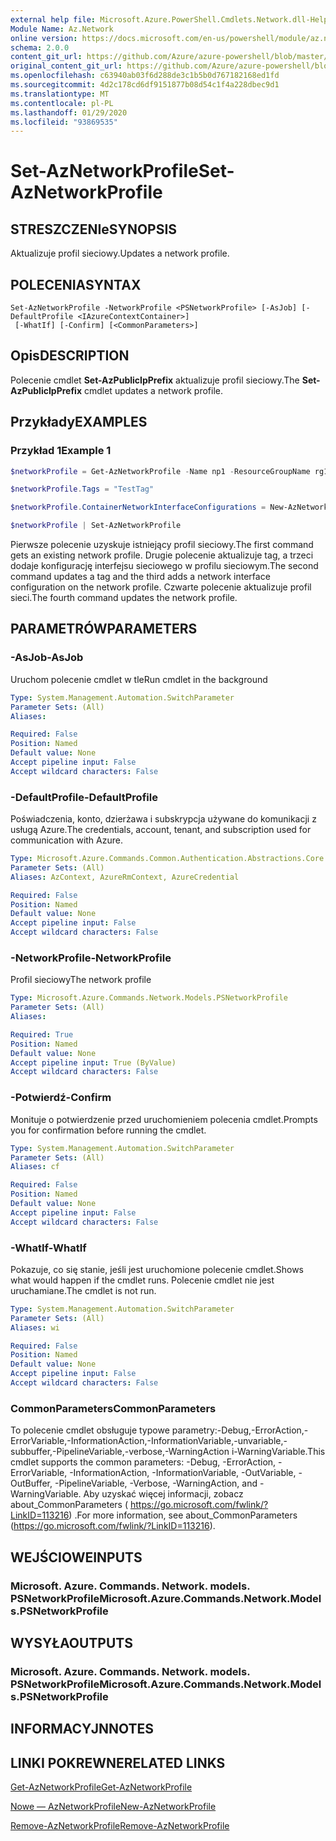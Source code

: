 ```yaml
---
external help file: Microsoft.Azure.PowerShell.Cmdlets.Network.dll-Help.xml
Module Name: Az.Network
online version: https://docs.microsoft.com/en-us/powershell/module/az.network/set-aznetworkprofile
schema: 2.0.0
content_git_url: https://github.com/Azure/azure-powershell/blob/master/src/Network/Network/help/Set-AzNetworkProfile.md
original_content_git_url: https://github.com/Azure/azure-powershell/blob/master/src/Network/Network/help/Set-AzNetworkProfile.md
ms.openlocfilehash: c63940ab03f6d288de3c1b5b0d767182168ed1fd
ms.sourcegitcommit: 4d2c178cd6df9151877b08d54c1f4a228dbec9d1
ms.translationtype: MT
ms.contentlocale: pl-PL
ms.lasthandoff: 01/29/2020
ms.locfileid: "93869535"
---
```

# <span data-ttu-id="7b05f-101">Set-AzNetworkProfile</span><span class="sxs-lookup"><span data-stu-id="7b05f-101">Set-AzNetworkProfile</span></span>

## <span data-ttu-id="7b05f-102">STRESZCZENIe</span><span class="sxs-lookup"><span data-stu-id="7b05f-102">SYNOPSIS</span></span>
<span data-ttu-id="7b05f-103">Aktualizuje profil sieciowy.</span><span class="sxs-lookup"><span data-stu-id="7b05f-103">Updates a network profile.</span></span>

## <span data-ttu-id="7b05f-104">POLECENIA</span><span class="sxs-lookup"><span data-stu-id="7b05f-104">SYNTAX</span></span>

```
Set-AzNetworkProfile -NetworkProfile <PSNetworkProfile> [-AsJob] [-DefaultProfile <IAzureContextContainer>]
 [-WhatIf] [-Confirm] [<CommonParameters>]
```

## <span data-ttu-id="7b05f-105">Opis</span><span class="sxs-lookup"><span data-stu-id="7b05f-105">DESCRIPTION</span></span>
<span data-ttu-id="7b05f-106">Polecenie cmdlet **Set-AzPublicIpPrefix** aktualizuje profil sieciowy.</span><span class="sxs-lookup"><span data-stu-id="7b05f-106">The **Set-AzPublicIpPrefix** cmdlet updates a network profile.</span></span>

## <span data-ttu-id="7b05f-107">Przykłady</span><span class="sxs-lookup"><span data-stu-id="7b05f-107">EXAMPLES</span></span>

### <span data-ttu-id="7b05f-108">Przykład 1</span><span class="sxs-lookup"><span data-stu-id="7b05f-108">Example 1</span></span>
```powershell
$networkProfile = Get-AzNetworkProfile -Name np1 -ResourceGroupName rg1

$networkProfile.Tags = "TestTag"

$networkProfile.ContainerNetworkInterfaceConfigurations = New-AzNetworkProfileContainerNicConfig -Name cnicconfig1

$networkProfile | Set-AzNetworkProfile
```

<span data-ttu-id="7b05f-109">Pierwsze polecenie uzyskuje istniejący profil sieciowy.</span><span class="sxs-lookup"><span data-stu-id="7b05f-109">The first command gets an existing network profile.</span></span> <span data-ttu-id="7b05f-110">Drugie polecenie aktualizuje tag, a trzeci dodaje konfigurację interfejsu sieciowego w profilu sieciowym.</span><span class="sxs-lookup"><span data-stu-id="7b05f-110">The second command updates a tag and the third adds a network interface configuration on the network profile.</span></span> <span data-ttu-id="7b05f-111">Czwarte polecenie aktualizuje profil sieci.</span><span class="sxs-lookup"><span data-stu-id="7b05f-111">The fourth command updates the network profile.</span></span>

## <span data-ttu-id="7b05f-112">PARAMETRÓW</span><span class="sxs-lookup"><span data-stu-id="7b05f-112">PARAMETERS</span></span>

### <span data-ttu-id="7b05f-113">-AsJob</span><span class="sxs-lookup"><span data-stu-id="7b05f-113">-AsJob</span></span>
<span data-ttu-id="7b05f-114">Uruchom polecenie cmdlet w tle</span><span class="sxs-lookup"><span data-stu-id="7b05f-114">Run cmdlet in the background</span></span>

```yaml
Type: System.Management.Automation.SwitchParameter
Parameter Sets: (All)
Aliases:

Required: False
Position: Named
Default value: None
Accept pipeline input: False
Accept wildcard characters: False
```

### <span data-ttu-id="7b05f-115">-DefaultProfile</span><span class="sxs-lookup"><span data-stu-id="7b05f-115">-DefaultProfile</span></span>
<span data-ttu-id="7b05f-116">Poświadczenia, konto, dzierżawa i subskrypcja używane do komunikacji z usługą Azure.</span><span class="sxs-lookup"><span data-stu-id="7b05f-116">The credentials, account, tenant, and subscription used for communication with Azure.</span></span>

```yaml
Type: Microsoft.Azure.Commands.Common.Authentication.Abstractions.Core.IAzureContextContainer
Parameter Sets: (All)
Aliases: AzContext, AzureRmContext, AzureCredential

Required: False
Position: Named
Default value: None
Accept pipeline input: False
Accept wildcard characters: False
```

### <span data-ttu-id="7b05f-117">-NetworkProfile</span><span class="sxs-lookup"><span data-stu-id="7b05f-117">-NetworkProfile</span></span>
<span data-ttu-id="7b05f-118">Profil sieciowy</span><span class="sxs-lookup"><span data-stu-id="7b05f-118">The network profile</span></span>

```yaml
Type: Microsoft.Azure.Commands.Network.Models.PSNetworkProfile
Parameter Sets: (All)
Aliases:

Required: True
Position: Named
Default value: None
Accept pipeline input: True (ByValue)
Accept wildcard characters: False
```

### <span data-ttu-id="7b05f-119">-Potwierdź</span><span class="sxs-lookup"><span data-stu-id="7b05f-119">-Confirm</span></span>
<span data-ttu-id="7b05f-120">Monituje o potwierdzenie przed uruchomieniem polecenia cmdlet.</span><span class="sxs-lookup"><span data-stu-id="7b05f-120">Prompts you for confirmation before running the cmdlet.</span></span>

```yaml
Type: System.Management.Automation.SwitchParameter
Parameter Sets: (All)
Aliases: cf

Required: False
Position: Named
Default value: None
Accept pipeline input: False
Accept wildcard characters: False
```

### <span data-ttu-id="7b05f-121">-WhatIf</span><span class="sxs-lookup"><span data-stu-id="7b05f-121">-WhatIf</span></span>
<span data-ttu-id="7b05f-122">Pokazuje, co się stanie, jeśli jest uruchomione polecenie cmdlet.</span><span class="sxs-lookup"><span data-stu-id="7b05f-122">Shows what would happen if the cmdlet runs.</span></span>
<span data-ttu-id="7b05f-123">Polecenie cmdlet nie jest uruchamiane.</span><span class="sxs-lookup"><span data-stu-id="7b05f-123">The cmdlet is not run.</span></span>

```yaml
Type: System.Management.Automation.SwitchParameter
Parameter Sets: (All)
Aliases: wi

Required: False
Position: Named
Default value: None
Accept pipeline input: False
Accept wildcard characters: False
```

### <span data-ttu-id="7b05f-124">CommonParameters</span><span class="sxs-lookup"><span data-stu-id="7b05f-124">CommonParameters</span></span>
<span data-ttu-id="7b05f-125">To polecenie cmdlet obsługuje typowe parametry:-Debug,-ErrorAction,-ErrorVariable,-InformationAction,-InformationVariable,-unvariable,-subbuffer,-PipelineVariable,-verbose,-WarningAction i-WarningVariable.</span><span class="sxs-lookup"><span data-stu-id="7b05f-125">This cmdlet supports the common parameters: -Debug, -ErrorAction, -ErrorVariable, -InformationAction, -InformationVariable, -OutVariable, -OutBuffer, -PipelineVariable, -Verbose, -WarningAction, and -WarningVariable.</span></span> <span data-ttu-id="7b05f-126">Aby uzyskać więcej informacji, zobacz about_CommonParameters ( https://go.microsoft.com/fwlink/?LinkID=113216) .</span><span class="sxs-lookup"><span data-stu-id="7b05f-126">For more information, see about_CommonParameters (https://go.microsoft.com/fwlink/?LinkID=113216).</span></span>

## <span data-ttu-id="7b05f-127">WEJŚCIOWE</span><span class="sxs-lookup"><span data-stu-id="7b05f-127">INPUTS</span></span>

### <span data-ttu-id="7b05f-128">Microsoft. Azure. Commands. Network. models. PSNetworkProfile</span><span class="sxs-lookup"><span data-stu-id="7b05f-128">Microsoft.Azure.Commands.Network.Models.PSNetworkProfile</span></span>

## <span data-ttu-id="7b05f-129">WYSYŁA</span><span class="sxs-lookup"><span data-stu-id="7b05f-129">OUTPUTS</span></span>

### <span data-ttu-id="7b05f-130">Microsoft. Azure. Commands. Network. models. PSNetworkProfile</span><span class="sxs-lookup"><span data-stu-id="7b05f-130">Microsoft.Azure.Commands.Network.Models.PSNetworkProfile</span></span>

## <span data-ttu-id="7b05f-131">INFORMACYJN</span><span class="sxs-lookup"><span data-stu-id="7b05f-131">NOTES</span></span>

## <span data-ttu-id="7b05f-132">LINKI POKREWNE</span><span class="sxs-lookup"><span data-stu-id="7b05f-132">RELATED LINKS</span></span>

[<span data-ttu-id="7b05f-133">Get-AzNetworkProfile</span><span class="sxs-lookup"><span data-stu-id="7b05f-133">Get-AzNetworkProfile</span></span>](./Get-AzNetworkProfile.md)

[<span data-ttu-id="7b05f-134">Nowe — AzNetworkProfile</span><span class="sxs-lookup"><span data-stu-id="7b05f-134">New-AzNetworkProfile</span></span>](./New-AzNetworkProfile.md)

[<span data-ttu-id="7b05f-135">Remove-AzNetworkProfile</span><span class="sxs-lookup"><span data-stu-id="7b05f-135">Remove-AzNetworkProfile</span></span>](./Remove-AzNetworkProfile.md)

